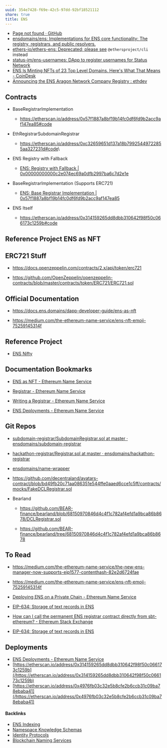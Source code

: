 ```yaml
---
uuid: 354e7428-f69e-42c5-97dd-92bf18521112
share: true
title: ENS
---
```

* [Page not found · GitHub](https://github.com/ensdomains/ens/blob/master/contracts/HashRegistrar.sol)
* [ensdomains/ens: Implementations for ENS core functionality: The registry, registrars, and public resolvers.](https://github.com/ensdomains/ens)
* [ethers-io/ethers-ens: Deprecated; please see](https://github.com/ethers-io/ethers-ens)
    `@ethersproject/cli` instead
* [status-im/ens-usernames: DApp to register usernames for Status Network](https://github.com/status-im/ens-usernames)
* [ENS Is Minting NFTs of 23 Top Level Domains. Here's What That Means - CoinDesk](https://www.coindesk.com/ens-minting-nfts-23-top-level-domains-what-that-means)
* [Announcing the ENS Aragon Network Company Registry : ethdev](https://old.reddit.com/r/ethdev/comments/6dbbcr/announcing_the_ens_aragon_network_company_registry/)

Contracts
---------

* BaseRegistrarImplementation

  * <https://etherscan.io/address/0x57f1887a8bf19b14fc0df6fd9b2acc9af147ea85#code>

* EthRegistrarSubdomainRegistrar

  * <https://etherscan.io/address/0xc32659651d137a18b79925449722855aa327231d#code>\\

* ENS Registry with Fallback

  * [ENS: Registry with Fallback \|
        0x00000000000c2e074ec69a0dfb2997ba6c7d2e1e](https://etherscan.io/address/0x00000000000c2e074ec69a0dfb2997ba6c7d2e1e#code)

* BaseRegistrarImplementation (Supports ERC721)

  * [ENS: Base Registrar Implementation \|
        0x57f1887a8bf19b14fc0df6fd9b2acc9af147ea85](https://etherscan.io/address/0x57f1887a8bf19b14fc0df6fd9b2acc9af147ea85#code)

* ENS Itself

  * <https://etherscan.io/address/0x314159265dd8dbb310642f98f50c066173c1259b#code>

Reference Project ENS as NFT
----------------------------

ERC721 Stuff
------------

* <https://docs.openzeppelin.com/contracts/2.x/api/token/erc721>

* <https://github.com/OpenZeppelin/openzeppelin-contracts/blob/master/contracts/token/ERC721/ERC721.sol>

Official Documentation
----------------------

* <https://docs.ens.domains/dapp-developer-guide/ens-as-nft>

* <https://medium.com/the-ethereum-name-service/ens-nft-emoji-75259145314f>

Reference Project
-----------------

* [ENS Nifty](https://ensnifty.com/)

Documentation Bookmarks
-----------------------

* [ENS as NFT - Ethereum Name
    Service](https://docs.ens.domains/dapp-developer-guide/ens-as-nft)

* [Registrar - Ethereum Name
    Service](https://docs.ens.domains/contract-api-reference/.eth-permanent-registrar/registrar)

* [Writing a Registrar - Ethereum Name
    Service](https://docs.ens.domains/contract-developer-guide/writing-a-registrar)

* [ENS Deployments - Ethereum Name
    Service](https://docs.ens.domains/ens-deployments)

Git Repos
---------

* [subdomain-registrar/SubdomainRegistrar.sol at master ·
    ensdomains/subdomain-registrar](https://github.com/ensdomains/subdomain-registrar/blob/master/contracts/SubdomainRegistrar.sol)

* [hackathon-registrar/Registrar.sol at master ·
    ensdomains/hackathon-registrar](https://github.com/ensdomains/hackathon-registrar/blob/master/contracts/Registrar.sol)

* [ensdomains/name-wrapper](https://github.com/ensdomains/name-wrapper)

* <https://github.com/decentraland/avatars-contract/blob/bd49fb20c71aa086351e544ffe0aaed6cce1c5ff/contracts/mocks/FakeDCLRegistrar.sol>

* Bearland

  * <https://github.com/BEAR-finance/bearland/blob/68150970846d4c4f1c782af4efd1a9bca86b8678/DCLRegistrar.sol>

  * <https://github.com/BEAR-finance/bearland/tree/68150970846d4c4f1c782af4efd1a9bca86b8678>

To Read
-------

* <https://medium.com/the-ethereum-name-service/the-new-ens-manager-now-supports-eip1577-contenthash-82e2d6724fae>

* <https://medium.com/the-ethereum-name-service/ens-nft-emoji-75259145314f>


* [Deploying ENS on a Private Chain - Ethereum Name Service](https://docs.ens.domains/deploying-ens-on-a-private-chain)
* [EIP-634: Storage of text records in ENS](https://eips.ethereum.org/EIPS/eip-634)
* [How can I call the permanent ENS registrar contract directly from sbt-ethereum? - Ethereum Stack Exchange](https://ethereum.stackexchange.com/questions/70436/how-can-i-call-the-permanent-ens-registrar-contract-directly-from-sbt-ethereum)
* [EIP-634: Storage of text records in ENS](https://eips.ethereum.org/EIPS/eip-634)

## Deployments

* [ENS Deployments - Ethereum Name Service](https://docs.ens.domains/ens-deployments)
* [https://etherscan.io/address/0x314159265dd8dbb310642f98f50c066173c1259b](/https://etherscan.io/address/0x314159265dd8dbb310642f98f50c066173c1259b)
* [https://etherscan.io/address/0x4976fb03c32e5b8cfe2b6ccb31c09ba78ebaba41](/https://etherscan.io/address/0x4976fb03c32e5b8cfe2b6ccb31c09ba78ebaba41)


#### Backlinks

* [ENS Indexing](/28740a43-67c5-4930-8b5c-41c06e659c6a)
* [Namespace Knowledge Schemas](/98674655-97b4-4c2d-a7ce-4ae6967044ac)
* [Identity Protocols](/197d37c9-dd58-4222-8c98-9f63c043a77b)
* [Blockchain Naming Services](/6ba83b5b-6a74-4876-aff8-d0981e41a3ba)